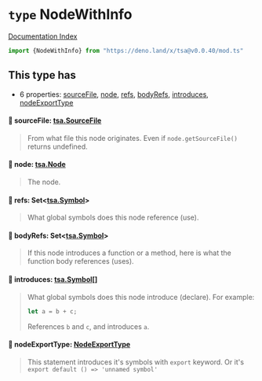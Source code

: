 # `type` NodeWithInfo

[Documentation Index](../README.md)

```ts
import {NodeWithInfo} from "https://deno.land/x/tsa@v0.0.40/mod.ts"
```

## This type has

- 6 properties:
[sourceFile](#-sourcefile-tsasourcefile),
[node](#-node-tsanode),
[refs](#-refs-settsasymbol),
[bodyRefs](#-bodyrefs-settsasymbol),
[introduces](#-introduces-tsasymbol),
[nodeExportType](#-nodeexporttype-nodeexporttype)


#### 📄 sourceFile: [tsa.SourceFile](../interface.SourceFile/README.md)

> From what file this node originates. Even if `node.getSourceFile()` returns undefined.



#### 📄 node: [tsa.Node](../interface.Node/README.md)

> The node.



#### 📄 refs: Set\<[tsa.Symbol](../interface.Symbol/README.md)>

> What global symbols does this node reference (use).



#### 📄 bodyRefs: Set\<[tsa.Symbol](../interface.Symbol/README.md)>

> If this node introduces a function or a method, here is what the function body references (uses).



#### 📄 introduces: [tsa.Symbol](../interface.Symbol/README.md)\[]

> What global symbols does this node introduce (declare).
> For example:
> ```ts
> let a = b + c;
> ```
> References `b` and `c`, and introduces `a`.



#### 📄 nodeExportType: [NodeExportType](../enum.NodeExportType/README.md)

> This statement introduces it's symbols with `export` keyword. Or it's `export default () => 'unnamed symbol'`



